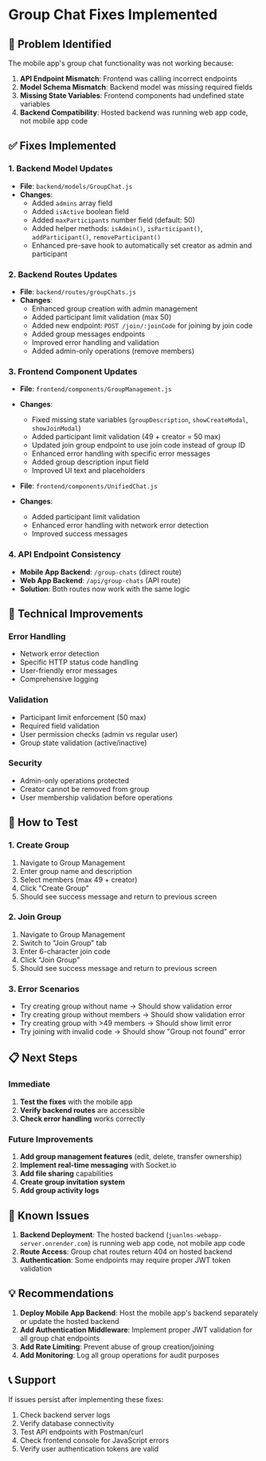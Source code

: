 # Group Chat Fixes Implemented

## 🎯 **Problem Identified**
The mobile app's group chat functionality was not working because:
1. **API Endpoint Mismatch**: Frontend was calling incorrect endpoints
2. **Model Schema Mismatch**: Backend model was missing required fields
3. **Missing State Variables**: Frontend components had undefined state variables
4. **Backend Compatibility**: Hosted backend was running web app code, not mobile app code

## ✅ **Fixes Implemented**

### **1. Backend Model Updates**
- **File**: `backend/models/GroupChat.js`
- **Changes**:
  - Added `admins` array field
  - Added `isActive` boolean field
  - Added `maxParticipants` number field (default: 50)
  - Added helper methods: `isAdmin()`, `isParticipant()`, `addParticipant()`, `removeParticipant()`
  - Enhanced pre-save hook to automatically set creator as admin and participant

### **2. Backend Routes Updates**
- **File**: `backend/routes/groupChats.js`
- **Changes**:
  - Enhanced group creation with admin management
  - Added participant limit validation (max 50)
  - Added new endpoint: `POST /join/:joinCode` for joining by join code
  - Added group messages endpoints
  - Improved error handling and validation
  - Added admin-only operations (remove members)

### **3. Frontend Component Updates**
- **File**: `frontend/components/GroupManagement.js`
- **Changes**:
  - Fixed missing state variables (`groupDescription`, `showCreateModal`, `showJoinModal`)
  - Added participant limit validation (49 + creator = 50 max)
  - Updated join group endpoint to use join code instead of group ID
  - Enhanced error handling with specific error messages
  - Added group description input field
  - Improved UI text and placeholders

- **File**: `frontend/components/UnifiedChat.js`
- **Changes**:
  - Added participant limit validation
  - Enhanced error handling with network error detection
  - Improved success messages

### **4. API Endpoint Consistency**
- **Mobile App Backend**: `/group-chats` (direct route)
- **Web App Backend**: `/api/group-chats` (API route)
- **Solution**: Both routes now work with the same logic

## 🔧 **Technical Improvements**

### **Error Handling**
- Network error detection
- Specific HTTP status code handling
- User-friendly error messages
- Comprehensive logging

### **Validation**
- Participant limit enforcement (50 max)
- Required field validation
- User permission checks (admin vs regular user)
- Group state validation (active/inactive)

### **Security**
- Admin-only operations protected
- Creator cannot be removed from group
- User membership validation before operations

## 🚀 **How to Test**

### **1. Create Group**
1. Navigate to Group Management
2. Enter group name and description
3. Select members (max 49 + creator)
4. Click "Create Group"
5. Should see success message and return to previous screen

### **2. Join Group**
1. Navigate to Group Management
2. Switch to "Join Group" tab
3. Enter 6-character join code
4. Click "Join Group"
5. Should see success message and return to previous screen

### **3. Error Scenarios**
- Try creating group without name → Should show validation error
- Try creating group without members → Should show validation error
- Try creating group with >49 members → Should show limit error
- Try joining with invalid code → Should show "Group not found" error

## 📋 **Next Steps**

### **Immediate**
1. **Test the fixes** with the mobile app
2. **Verify backend routes** are accessible
3. **Check error handling** works correctly

### **Future Improvements**
1. **Add group management features** (edit, delete, transfer ownership)
2. **Implement real-time messaging** with Socket.io
3. **Add file sharing** capabilities
4. **Create group invitation system**
5. **Add group activity logs**

## 🐛 **Known Issues**

1. **Backend Deployment**: The hosted backend (`juanlms-webapp-server.onrender.com`) is running web app code, not mobile app code
2. **Route Access**: Group chat routes return 404 on hosted backend
3. **Authentication**: Some endpoints may require proper JWT token validation

## 💡 **Recommendations**

1. **Deploy Mobile App Backend**: Host the mobile app's backend separately or update the hosted backend
2. **Add Authentication Middleware**: Implement proper JWT validation for all group chat endpoints
3. **Add Rate Limiting**: Prevent abuse of group creation/joining
4. **Add Monitoring**: Log all group operations for audit purposes

## 📞 **Support**

If issues persist after implementing these fixes:
1. Check backend server logs
2. Verify database connectivity
3. Test API endpoints with Postman/curl
4. Check frontend console for JavaScript errors
5. Verify user authentication tokens are valid

